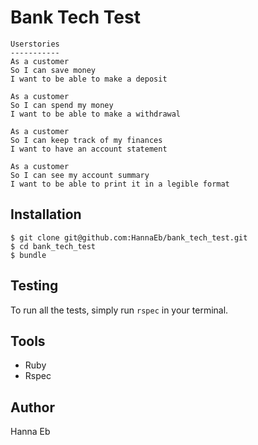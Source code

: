 Bank Tech Test
==============


```
Userstories
-----------
As a customer
So I can save money
I want to be able to make a deposit

As a customer
So I can spend my money
I want to be able to make a withdrawal

As a customer
So I can keep track of my finances
I want to have an account statement

As a customer
So I can see my account summary
I want to be able to print it in a legible format
```


Installation
------------
```
$ git clone git@github.com:HannaEb/bank_tech_test.git
$ cd bank_tech_test
$ bundle
```


Testing
-------
To run all the tests, simply run `rspec` in your terminal.


Tools
-----
* Ruby
* Rspec


Author
------
Hanna Eb
